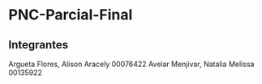 # PNC-Parcial-Final

## Integrantes

Argueta Flores, Alison Aracely 00076422
Avelar Menjivar, Natalia Melissa 00135922
